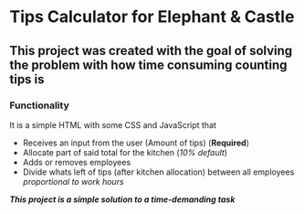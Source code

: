 # Tips Calculator for Elephant & Castle

## This project was created with the goal of solving the problem with how time consuming counting tips is

### Functionality

It is a simple HTML with some CSS and JavaScript that

- Receives an input from the user (Amount of tips) (**Required**)
- Allocate part of said total for the kitchen (*10% default*)
- Adds or removes employees
- Divide whats left of tips (after kitchen allocation) between all employees *proportional to work hours*

***This project is a simple solution to a time-demanding task***

